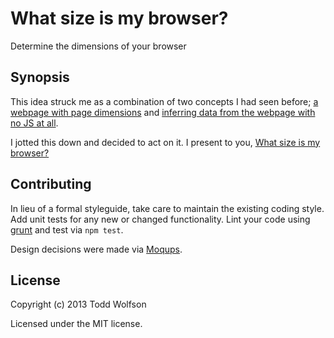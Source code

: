 # What size is my browser?

Determine the dimensions of your browser

## Synopsis

This idea struck me as a combination of two concepts I had seen before; [a webpage with page dimensions][page-dimensions] and [inferring data from the webpage with no JS at all][stealing-the-pie].

I jotted this down and decided to act on it. I present to you, [What size is my browser?][gh-pages]

[page-dimensions]: http://matanich.com/test/viewport-width/
[stealing-the-pie]: http://www.slideshare.net/x00mario/stealing-the-pie
[gh-pages]: http://whatsizeismybrowser.com/

## Contributing
In lieu of a formal styleguide, take care to maintain the existing coding style. Add unit tests for any new or changed functionality. Lint your code using [grunt][grunt] and test via `npm test`.

Design decisions were made via [Moqups][moqups].

[grunt]: https://github.com/gruntjs/grunt/tree/0.3-stable
[moqups]: https://moqups.com/twolfson/hMTCImfX

## License
Copyright (c) 2013 Todd Wolfson

Licensed under the MIT license.
